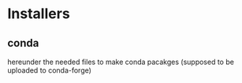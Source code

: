 # Installers
## conda

hereunder the needed files to make conda pacakges (supposed to be uploaded to conda-forge)
